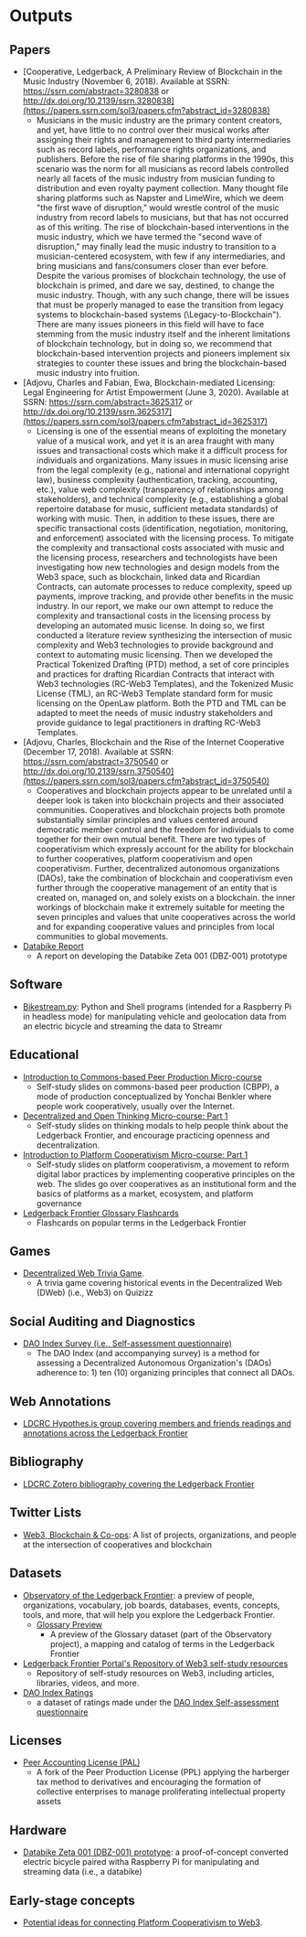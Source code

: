# Outputs

## Papers

-   [Cooperative, Ledgerback, A Preliminary Review of Blockchain in the Music Industry (November 6, 2018). Available at SSRN: https://ssrn.com/abstract=3280838 or http://dx.doi.org/10.2139/ssrn.3280838](https://papers.ssrn.com/sol3/papers.cfm?abstract_id=3280838)
	- Musicians in the music industry are the primary content creators, and yet, have little to no control over their musical works after assigning their rights and management to third party intermediaries such as record labels, performance rights organizations, and publishers. Before the rise of file sharing platforms in the 1990s, this scenario was the norm for all musicians as record labels controlled nearly all facets of the music industry from musician funding to distribution and even royalty payment collection. Many thought file sharing platforms such as Napster and LimeWire, which we deem "the first wave of disruption," would wrestle control of the music industry from record labels to musicians, but that has not occurred as of this writing. The rise of blockchain-based interventions in the music industry, which we have termed the "second wave of disruption," may finally lead the music industry to transition to a musician-centered ecosystem, with few if any intermediaries, and bring musicians and fans/consumers closer than ever before. Despite the various promises of blockchain technology, the use of blockchain is primed, and dare we say, destined, to change the music industry. Though, with any such change, there will be issues that must be properly managed to ease the transition from legacy systems to blockchain-based systems (\Legacy-to-Blockchain"). There are many issues pioneers in this field will have to face stemming from the music industry itself and the inherent limitations of blockchain technology, but in doing so, we recommend that blockchain-based intervention projects and pioneers implement six strategies to counter these issues and bring the blockchain-based music industry into fruition.
-   [Adjovu, Charles and Fabian, Ewa, Blockchain-mediated Licensing: Legal Engineering for Artist Empowerment (June 3, 2020). Available at SSRN: https://ssrn.com/abstract=3625317 or http://dx.doi.org/10.2139/ssrn.3625317](https://papers.ssrn.com/sol3/papers.cfm?abstract_id=3625317)
	- Licensing is one of the essential means of exploiting the monetary value of a musical work, and yet it is an area fraught with many issues and transactional costs which make it a difficult process for individuals and organizations. Many issues in music licensing arise from the legal complexity (e.g., national and international copyright law), business complexity (authentication, tracking, accounting, etc.), value web complexity (transparency of relationships among stakeholders), and technical complexity (e.g., establishing a global repertoire database for music, sufficient metadata standards) of working with music. Then, in addition to these issues, there are specific transactional costs (identification, negotiation, monitoring, and enforcement) associated with the licensing process. To mitigate the complexity and transactional costs associated with music and the licensing process, researchers and technologists have been investigating how new technologies and design models from the Web3 space, such as blockchain, linked data and Ricardian Contracts, can automate processes to reduce complexity, speed up payments, improve tracking, and provide other benefits in the music industry. In our report, we make our own attempt to reduce the complexity and transactional costs in the licensing process by developing an automated music license. In doing so, we first conducted a literature review synthesizing the intersection of music complexity and Web3 technologies to provide background and context to automating music licensing. Then we developed the Practical Tokenized Drafting (PTD) method, a set of core principles and practices for drafting Ricardian Contracts that interact with Web3 technologies (RC-Web3 Templates), and the Tokenized Music License (TML), an RC-Web3 Template standard form for music licensing on the OpenLaw platform. Both the PTD and TML can be adapted to meet the needs of music industry stakeholders and provide guidance to legal practitioners in drafting RC-Web3 Templates.
-   [Adjovu, Charles, Blockchain and the Rise of the Internet Cooperative (December 17, 2018). Available at SSRN: https://ssrn.com/abstract=3750540 or http://dx.doi.org/10.2139/ssrn.3750540](https://papers.ssrn.com/sol3/papers.cfm?abstract_id=3750540)
	- Cooperatives and blockchain projects appear to be unrelated until a deeper look is taken into blockchain projects and their associated communities. Cooperatives and blockchain projects both promote substantially similar principles and values centered around democratic member control and the freedom for individuals to come together for their own mutual benefit. There are two types of cooperativism which expressly account for the ability for blockchain to further cooperatives, platform cooperativism and open cooperativism. Further, decentralized autonomous organizations (DAOs), take the combination of blockchain and cooperativism even further through the cooperative management of an entity that is created on, managed on, and solely exists on a blockchain. the inner workings of blockchain make it extremely suitable for meeting the seven principles and values that unite cooperatives across the world and for expanding cooperative values and principles from local communities to global movements.
- [Databike Report](https://www.hackster.io/ledgerback/databike-report-5eb9c2)
	- A report on developing the Databike Zeta 001 (DBZ-001) prototype

## Software

- [Bikestream.py](https://github.com/Ledgerback/Bikestream): Python and Shell programs (intended for a Raspberry Pi in headless mode) for manipulating vehicle and geolocation data from an electric bicycle and streaming the data to Streamr

## Educational

-   [Introduction to Commons-based Peer Production Micro-course](https://speakerdeck.com/ledgerback/introduction-to-commons-based-peer-production-mini-course)
	- Self-study slides on commons-based peer production (CBPP), a mode of production conceptualized by Yonchai Benkler where people work cooperatively, usually over the Internet.
-   [Decentralized and Open Thinking Micro-course: Part 1](https://speakerdeck.com/ledgerback/decentralized-and-open-thinking-part-1)
	- Self-study slides on thinking modals to help people think about the Ledgerback Frontier, and encourage practicing openness and decentralization.
-   [Introduction to Platform Cooperativism Micro-course: Part 1](https://speakerdeck.com/ledgerback/introduction-to-platform-cooperativism-mini-course)
	- Self-study slides on platform cooperativism, a movement to reform digital labor practices by implementing cooperative principles on the web. The slides go over cooperatives as an institutional form and the basics of platforms as a market, ecosystem, and platform governance
- [Ledgerback Frontier Glossary Flashcards](https://quizlet.com/636098545/decentralized-web-glossary-flash-cards/?x=1jqt)
	- Flashcards on popular terms in the Ledgerback Frontier 

## Games

- [Decentralized Web Trivia Game](https://quizizz.com/join?gc=58809249).
	- A trivia game covering historical events in the Decentralized Web (DWeb) (i.e., Web3) on Quizizz

## Social Auditing and Diagnostics

- [DAO Index Survey (i.e., Self-assessment questionnaire)](https://forms.gle/tz7DMV5QZoaiDX8ZA)
	- The DAO Index (and accompanying survey) is a method for assessing a Decentralized Autonomous Organization's (DAOs) adherence to: 1) ten (10) organizing principles that connect all DAOs.

## Web Annotations

- [LDCRC Hypothes.is group covering members and friends readings and annotations across the Ledgerback Frontier](https://hypothes.is/groups/mEZ1BXjp/ledgerbackodcrc)

## Bibliography

- [LDCRC Zotero bibliography covering the Ledgerback Frontier](https://www.zotero.org/groups/2427813/ledgerback_digital_commons_research_cooperative)

## Twitter Lists

- [Web3, Blockchain & Co-ops](https://twitter.com/i/lists/1400909414370971649): A list of projects, organizations, and people at the intersection of cooperatives and blockchain

## Datasets

- [Observatory of the Ledgerback Frontier](https://airtable.com/shrrykCXWOnP2kMbL): a preview of people, organizations, vocabulary, job boards, databases, events, concepts, tools, and more, that will help you explore the Ledgerback Frontier. 
	- [Glossary Preview](https://airtable.com/invite/l?inviteId=invZy0mTYxOqalIgA&inviteToken=87a5df077eb216c31b73065cb7f7c2d70a4cd62a2ab0006634cf9f927ded8619&utm_source=email)
		- A preview of the Glossary dataset (part of the Observatory project), a mapping and catalog of terms in the Ledgerback Frontier
- [Ledgerback Frontier Portal's Repository of Web3 self-study resources](https://airtable.com/invite/l?inviteId=invDl4qQaPsZFJbrq&inviteToken=7a9ea0c4feecc4031bf0d5b007c1a0bc7dbd7fdf324658b78be21801fd654083&utm_source=email)
	- Repository of self-study resources on Web3, including articles, libraries, videos, and more.
- [DAO Index Ratings](https://airtable.com/shrBMIr782fodsTEP)
	- a dataset of ratings made under the [DAO Index Self-assessment questionnaire](https://forms.gle/tz7DMV5QZoaiDX8ZA)

## Licenses

- [Peer Accounting License (PAL)](https://community.coops.tech/t/idea-for-updating-the-peer-production-license-with-harberger-tax-and-collective-management-organizations/2173)
	- A fork of the Peer Production License (PPL) applying the harberger tax method to derivatives and encouraging the formation of collective enterprises to manage proliferating intellectual property assets

## Hardware

- [Databike Zeta 001 (DBZ-001) prototype](https://www.hackster.io/ledgerback/databike-report-5eb9c2): a proof-of-concept converted electric bicycle paired witha Raspberry Pi for manipulating and streaming data (i.e., a databike)

## Early-stage concepts

- [Potential ideas for connecting Platform Cooperativism to Web3](https://medium.com/digital-cooperative-research/connecting-socio-technical-ecosystems-how-to-connect-web-3-0-and-platform-cooperatives-cd550df27d33).
